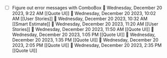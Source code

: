 - [ ] Figure out error messages with ComboBox
🍅 Wednesday, December 20 2023, 9:22 AM [[Quote UI]]
🍅 Wednesday, December 20 2023, 10:02 AM [[User Stories]]
🍅 Wednesday, December 20 2023, 10:32 AM [[Smart Estimate]]
🍅 Wednesday, December 20 2023, 11:20 AM [[User Stories]]
🍅 Wednesday, December 20 2023, 11:50 AM [[Quote UI]]
🍅 Wednesday, December 20 2023, 1:05 PM [[Quote UI]]
🍅 Wednesday, December 20 2023, 1:35 PM [[Quote UI]]
🍅 Wednesday, December 20 2023, 2:05 PM [[Quote UI]]
🍅 Wednesday, December 20 2023, 2:35 PM [[Quote UI]]